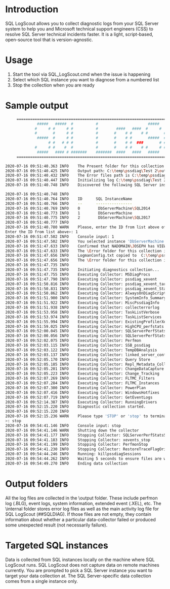 
# Introduction
SQL LogScout allows you to collect diagnostic logs from your SQL Server system to help you and Microsoft technical support engineers (CSS) to resolve SQL Server technical incidents faster. It is a light, script-based, open-source tool that is version-agnostic.

# Usage

1. Start the tool via SQL_LogScout.cmd when the issue is happening
2. Select which SQL instance you want to diagnose from a numbered list
3. Stop the collection when you are ready


# Sample output

```bash
     ======================================================================================================
              #####   #####  #          #                      #####
             #     # #     # #          #        ####   ####  #     #  ####   ####  #    # #####
             #       #     # #          #       #    # #    # #       #    # #    # #    #   #
              #####  #     # #          #       #    # #       #####  #      #    # #    #   #
                   # #   # # #          #       #    # #  ###       # #      #    # #    #   #
             #     # #    #  #          #       #    # #    # #     # #    # #    # #    #   #
              #####   #### # #######    #######  ####   ####   #####   ####   ####   ####    #
     ======================================================================================================

2020-07-16 09:51:40.363 INFO    The Present folder for this collection is C:\temp\pssdiag\Test 2
2020-07-16 09:51:40.425 INFO    Output path: C:\temp\pssdiag\Test 2\output\
2020-07-16 09:51:40.432 INFO    The Error files path is C:\temp\pssdiag\Test 2\output\internal\
2020-07-16 09:51:40.447 INFO    Initializing log C:\temp\pssdiag\Test 2\output\internal\##SQLDIAG.LOG
2020-07-16 09:51:40.748 INFO    Discovered the following SQL Server instance(s)

2020-07-16 09:51:40.748 INFO
2020-07-16 09:51:40.764 INFO    ID      SQL InstanceName
2020-07-16 09:51:40.766 INFO    --      ----------------
2020-07-16 09:51:40.769 INFO    0        DbServerMachine\SQL2014
2020-07-16 09:51:40.773 INFO    1        DbServerMachine
2020-07-16 09:51:40.775 INFO    2        DbServerMachine\SQL2017
2020-07-16 09:51:40.777 INFO
2020-07-16 09:51:40.780 WARN    Please, enter the ID from list above of the SQL instance for which you want to collect diagnostic data. Then press Enter
Enter the ID from list above>: 1
2020-07-16 09:51:47.502 INFO    Console input: 1
2020-07-16 09:51:47.502 INFO    You selected instance 'DbServerMachine' to collect diagnostic data.
2020-07-16 09:51:47.633 INFO    Confirmed that NADOMAIN\JOSEPH has VIEW SERVER STATE on SQL Server Instance DbServerMachine
2020-07-16 09:51:47.633 INFO    The \Error folder for this collection is C:\temp\pssdiag\Test 2\output\internal\
2020-07-16 09:51:47.656 INFO    LogmanConfig.txt copied to  C:\temp\pssdiag\Test 2\output\internal\LogmanConfig.txt
2020-07-16 09:51:47.656 INFO    The \Error folder for this collection is C:\temp\pssdiag\Test 2\output\internal\
2020-07-16 09:51:47.735 INFO
2020-07-16 09:51:47.735 INFO    Initiating diagnostics collection...
2020-07-16 09:51:47.755 INFO    Executing Collector: MSDiagProcs
2020-07-16 09:51:47.790 INFO    Executing Collector: pssdiag_xevent
2020-07-16 09:51:50.816 INFO    Executing Collector: pssdiag_xevent_target
2020-07-16 09:51:50.831 INFO    Executing Collector: pssdiag_xevent_Start
2020-07-16 09:51:50.862 INFO    Executing Collector: AlwaysOnDiagScript
2020-07-16 09:51:51.900 INFO    Executing Collector: SystemInfo_Summary
2020-07-16 09:51:51.922 INFO    Executing Collector: MiscPssdiagInfo
2020-07-16 09:51:51.938 INFO    Executing Collector: collecterrorlog
2020-07-16 09:51:53.958 INFO    Executing Collector: TaskListVerbose
2020-07-16 09:51:53.974 INFO    Executing Collector: TaskListServices
2020-07-16 09:51:55.994 INFO    Executing Collector: ExistingProfilerXeventTraces
2020-07-16 09:51:59.025 INFO    Executing Collector: HighCPU_perfstats
2020-07-16 09:52:00.045 INFO    Executing Collector: SQLServerPerfStats
2020-07-16 09:52:00.056 INFO    Executing Collector: SQLServerPerfStatsSnapshotStartup
2020-07-16 09:52:02.075 INFO    Executing Collector: Perfmon
2020-07-16 09:52:03.115 INFO    Executing Collector: SSB_pssdiag
2020-07-16 09:52:03.122 INFO    Executing Collector: TempDBAnalysis
2020-07-16 09:52:03.137 INFO    Executing Collector: linked_server_config
2020-07-16 09:52:05.170 INFO    Executing Collector: Query Store
2020-07-16 09:52:05.185 INFO    Executing Collector: Repl_Metadata_Collector
2020-07-16 09:52:05.201 INFO    Executing Collector: ChangeDataCapture
2020-07-16 09:52:05.223 INFO    Executing Collector: Change_Tracking
2020-07-16 09:52:07.269 INFO    Executing Collector: FLTMC_Filters
2020-07-16 09:52:07.284 INFO    Executing Collector: FLTMC_Instances
2020-07-16 09:52:07.300 INFO    Executing Collector: PowerPlan
2020-07-16 09:52:07.416 INFO    Executing Collector: WindowsHotfixes
2020-07-16 09:52:07.719 INFO    Executing Collector: GetEventLogs
2020-07-16 09:52:14.387 INFO    Executing Collector: RunningDrivers
2020-07-16 09:52:15.220 INFO    Diagnostic collection started.
2020-07-16 09:52:15.220 INFO
2020-07-16 09:52:15.236 WARN    Please type 'STOP' or 'stop' to terminate the diagnostics collection when you finished capturing the issue
>: stop
2020-07-16 09:54:41.146 INFO    Console input: stop
2020-07-16 09:54:41.146 WARN    Shutting down the collector
2020-07-16 09:54:41.177 INFO    Stopping Collector: SQLServerPerfStatsSnapshotShutdown
2020-07-16 09:54:41.183 INFO    Stopping Collector: xevents_stop
2020-07-16 09:54:41.199 INFO    Stopping Collector: PerfmonStop
2020-07-16 09:54:41.230 INFO    Stopping Collector: RestoreTraceFlagOrigValues
2020-07-16 09:54:44.246 INFO    Running: killpssdiagSessions
2020-07-16 09:54:44.262 INFO    Waiting 5 seconds to ensure files are written to and closed by any program including anti-virus...
2020-07-16 09:54:49.270 INFO    Ending data collection
```

# Output folders

All the log files are collected in the \output folder. These include perfmon log (.BLG), event logs, system information, extended event (.XEL), etc. The \internal folder stores error log files as well as the main activity log file for SQL LogScout (##SQLDIAG). If those files are not empty, they contain information about whether a particular data-collector failed or produced some unexpected result (not necessarily failure).

# Targeted SQL instances

Data is collected from SQL instances locally on the machine where SQL LogScout runs. SQL LogScout does not capture data on remote machines currently. You are prompted to pick a SQL Server instance you want to target your data collection at. The SQL Server-specific data collection comes from a single instance only. 